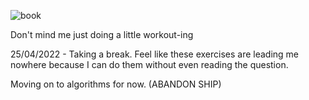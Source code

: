 ![book](https://i.imgur.com/eGGj3o8.png)

Don't mind me just doing a little workout-ing

25/04/2022 - Taking a break. 
Feel like these exercises are leading me nowhere because I can do them without even reading the question. 

Moving on to algorithms for now. (ABANDON SHIP)